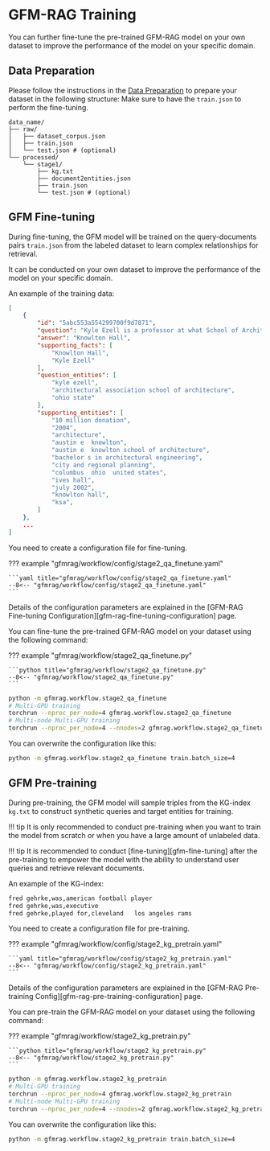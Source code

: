 # GFM-RAG Training

You can further fine-tune the pre-trained GFM-RAG model on your own dataset to improve the performance of the model on your specific domain.

## Data Preparation
Please follow the instructions in the [Data Preparation](data_preparation.md) to prepare your dataset in the following structure:
Make sure to have the `train.json` to perform the fine-tuning.

```
data_name/
├── raw/
│   ├── dataset_corpus.json
│   ├── train.json
│   └── test.json # (optional)
└── processed/
    └── stage1/
        ├── kg.txt
        ├── document2entities.json
        ├── train.json
        └── test.json # (optional)
```

## GFM Fine-tuning

During fine-tuning, the GFM model will be trained on the query-documents pairs `train.json` from the labeled dataset to learn complex relationships for retrieval.

It can be conducted on your own dataset to improve the performance of the model on your specific domain.

An example of the training data:

```json
[
	{
		"id": "5abc553a554299700f9d7871",
		"question": "Kyle Ezell is a professor at what School of Architecture building at Ohio State?",
		"answer": "Knowlton Hall",
		"supporting_facts": [
			"Knowlton Hall",
			"Kyle Ezell"
		],
		"question_entities": [
			"kyle ezell",
			"architectural association school of architecture",
			"ohio state"
		],
		"supporting_entities": [
			"10 million donation",
			"2004",
			"architecture",
			"austin e  knowlton",
			"austin e  knowlton school of architecture",
			"bachelor s in architectural engineering",
			"city and regional planning",
			"columbus  ohio  united states",
			"ives hall",
			"july 2002",
			"knowlton hall",
			"ksa",
		]
	},
    ...
]
```

You need to create a configuration file for fine-tuning.

??? example "gfmrag/workflow/config/stage2_qa_finetune.yaml"

    ```yaml title="gfmrag/workflow/config/stage2_qa_finetune.yaml"
    --8<-- "gfmrag/workflow/config/stage2_qa_finetune.yaml"
    ```

Details of the configuration parameters are explained in the [GFM-RAG Fine-tuning Configuration][gfm-rag-fine-tuning-configuration] page.


You can fine-tune the pre-trained GFM-RAG model on your dataset using the following command:

??? example "gfmrag/workflow/stage2_qa_finetune.py"

    ```python title="gfmrag/workflow/stage2_qa_finetune.py"
    --8<-- "gfmrag/workflow/stage2_qa_finetune.py"
    ```

```bash
python -m gfmrag.workflow.stage2_qa_finetune
# Multi-GPU training
torchrun --nproc_per_node=4 gfmrag.workflow.stage2_qa_finetune
# Multi-node Multi-GPU training
torchrun --nproc_per_node=4 --nnodes=2 gfmrag.workflow.stage2_qa_finetune
```

You can overwrite the configuration like this:

```bash
python -m gfmrag.workflow.stage2_qa_finetune train.batch_size=4
```

## GFM Pre-training

During pre-training, the GFM model will sample triples from the KG-index `kg.txt` to construct synthetic queries and target entities for training.

!!! tip
	It is only recommended to conduct pre-training when you want to train the model from scratch or when you have a large amount of unlabeled data.

!!! tip
    It is recommended to conduct [fine-tuning][gfm-fine-tuning] after the pre-training to empower the model with the ability to understand user queries and retrieve relevant documents.

An example of the KG-index:

```txt
fred gehrke,was,american football player
fred gehrke,was,executive
fred gehrke,played for,cleveland   los angeles rams
```

You need to create a configuration file for pre-training.

??? example "gfmrag/workflow/config/stage2_kg_pretrain.yaml"

    ```yaml title="gfmrag/workflow/config/stage2_kg_pretrain.yaml"
    --8<-- "gfmrag/workflow/config/stage2_kg_pretrain.yaml"
    ```

Details of the configuration parameters are explained in the [GFM-RAG Pre-training Config][gfm-rag-pre-training-configuration] page.

You can pre-train the GFM-RAG model on your dataset using the following command:

??? example "gfmrag/workflow/stage2_kg_pretrain.py"

    ```python title="gfmrag/workflow/stage2_kg_pretrain.py"
    --8<-- "gfmrag/workflow/stage2_kg_pretrain.py"
    ```

```bash
python -m gfmrag.workflow.stage2_kg_pretrain
# Multi-GPU training
torchrun --nproc_per_node=4 gfmrag.workflow.stage2_kg_pretrain
# Multi-node Multi-GPU training
torchrun --nproc_per_node=4 --nnodes=2 gfmrag.workflow.stage2_kg_pretrain
```

You can overwrite the configuration like this:

```bash
python -m gfmrag.workflow.stage2_kg_pretrain train.batch_size=4
```

